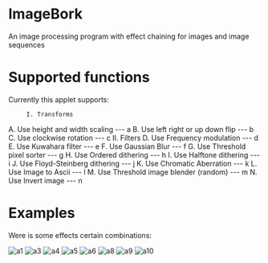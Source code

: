 # ImageBork

An image processing program with effect chaining for images and image sequences

# Supported functions
Currently this applet supports:

         I. Transforms
A. Use height and width scaling         --- a
B. Use left right or up down flip       --- b
C. Use clockwise rotation               --- c
         II. Filters
D. Use Frequency modulation             --- d
E. Use Kuwahara filter                  --- e
F. Use Gaussian Blur                    --- f
G. Use Threshold pixel sorter           --- g
H. Use Ordered dithering                --- h
I. Use Halftone dithering               --- i
J. Use Floyd-Steinberg dithering        --- j
K. Use Chromatic Aberration             --- k
L. Use Image to Ascii                   --- l
M. Use Threshold image blender (random) --- m
N. Use Invert image                     --- n

# Examples
Were is some effects certain combinations:

![a1](https://github.com/user-attachments/assets/bb4218bd-27c4-4e43-ad35-cd1c10830c02)
![a3](https://github.com/user-attachments/assets/c6416e03-ecc7-47f8-8283-763660472c0c)
![a4](https://github.com/user-attachments/assets/146b2f03-1942-41d8-ad82-ca24de3d4621)
![a5](https://github.com/user-attachments/assets/6f26dccd-e8bb-44e2-b150-3a61b3790f42)
![a6](https://github.com/user-attachments/assets/e176b905-74f7-4ff9-93e1-962e6f7731ec)
![a8](https://github.com/user-attachments/assets/4791f975-e96e-4243-a490-26a980be2227)
![a9](https://github.com/user-attachments/assets/84f0a628-d58b-4c5a-b2fe-d995b6bd8e48)
![a10](https://github.com/user-attachments/assets/0e4a832d-8c5e-45e6-b179-e3a03acfd60e)

